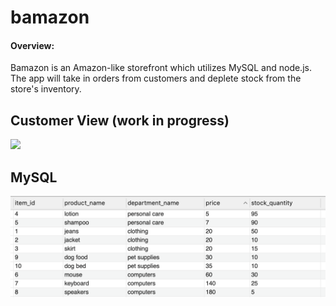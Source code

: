 # bamazon

#### Overview:
Bamazon is an Amazon-like storefront which utilizes MySQL and node.js. The app will take in orders from customers and deplete stock from the store's inventory.

## Customer View (work in progress)
![](partOne.gif)


## MySQL
![](mysql.png)
